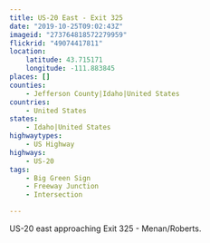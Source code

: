 ```yaml
---
title: US-20 East - Exit 325
date: "2019-10-25T09:02:43Z"
imageid: "273764818572279959"
flickrid: "49074417811"
location:
    latitude: 43.715171
    longitude: -111.883845
places: []
counties:
    - Jefferson County|Idaho|United States
countries:
    - United States
states:
    - Idaho|United States
highwaytypes:
    - US Highway
highways:
    - US-20
tags:
    - Big Green Sign
    - Freeway Junction
    - Intersection

---
```

US-20 east approaching Exit 325 - Menan/Roberts.